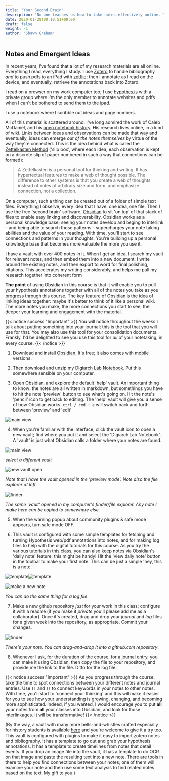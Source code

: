 ```yaml
---
title: "Your Second Brain"
description: "No one teaches us how to take notes effectively online. This is my little contribution to try to rectify that."
date: 2020-01-28T00:10:51+09:00
draft: false
weight: -1
author: "Shawn Graham"
---
```


## Notes and Emergent Ideas

In recent years, I've found that a lot of my research materials are all online. Everything I read, everything I study. I use [Zotero](https://zotero.org) to handle bibliography _and_ to push pdfs to an iPad with [zotfile](http://zotfile.com/); then I annotate as I read on the device, and eventually, retrieve the annotations back into Zotero.

I read on a browser on my work computer too; I use [hypothes.is](https://hypothes.is) with a private group where I'm the only member to annotate websites and pdfs when I can't be bothered to send them to the ipad.

I use a notebook where I scribble out ideas and page numbers.

All of this material is scattered around. I've long admired the work of Caleb McDaniel, and his [open notebook history](http://wcaleb.org/blog/open-notebook-history). His research lives online, in a kind of wiki. Links between ideas and observations can be made that way and eventually, ideas can emerge _out of the notes themselves_ by virtue of the way they're connected. This is the idea behind what is called the [Zettelkasten Method](https://zettelkasten.de/introduction/) ('slip box', where each idea, each observation is kept on a discrete slip of paper numbered in such a way that connections can be formed):

> A Zettelkasten is a personal tool for thinking and writing. It has hypertextual features to make a web of thought possible. The difference to other systems is that you create a web of thoughts instead of notes of arbitrary size and form, and emphasize connection, not a collection.

On a computer, such a thing can be created out of a folder of simple text files. Everything I observe, every idea that I have: one idea, one file. Then I use the free 'second brain' software, [Obsidian](https://obsidian.md) to sit 'on top' of that stack of files to enable easy linking and discoverability. Obsidian works as a personal knowledge base; seeing your notes develop and beging to interlink - and being able to search those patterns - supercharges your note taking abilities and the value of your reading. With time, you'll start to see connections and patterns in your thoughts. You're building up a personal knowledge base that becomes more valuable the more you use it.

I have a vault with over 400 notes in it. When I get an idea, I search my vault for relevant notes, and then embed them into a new document. I write around the existing notes, and then export to word for final polishing, citations. This accelerates my writing considerably, and helps me pull my research together into coherent form

**The point** of using Obsidian in this course is that it will enable you to pull your hypothesis annotations together with all of the notes you take as you progress through this course. The key feature of Obsidian is the idea of linking ideas together: maybe it's better to think of it like a personal wiki. The more notes you make, the more connections you start to see, the deeper your learning and engagement with the material.

{{< notice success "Important" >}} You will notice throughout the weeks I talk about putting something into your journal; this is the tool that you will use for that. You may also use this tool for your consolidation documents. Frankly, I'd be delighted to see you use this tool for _all_ of your notetaking, in every course.
{{< /notice >}}

1. Download and install [Obsidian](https://obsidian.md). It's free; it also comes with mobile versions.

2. Then download and unzip my [Digiarch Lab Notebook](https://github.com/shawngraham/obsidian-digiarch-lab-notebook). Put this somewhere sensible on your computer.

3. Open Obsidian, and explore the default 'help' vault. An important thing to know: the notes are all written in markdown, but somethings you have to hit the note 'preview' button to see what's going on. Hit the note's 'pencil' icon to get back to editing. The 'help' vault will give you a sense of how Obsidian works. `ctrl / cmd + e` will switch back and forth between 'preview' and 'edit'

![main view](/images/obs1.png)

4. When you're familiar with the interface, click the vault icon to open a new vault; find where you put it and select the 'Digiarch Lab Notebook'. A 'vault' is just what Obsidian calls a folder where your notes are found.

![main view](/images/obs2.png)

_select a different vault_

![new vault open](/images/obs3.png)

_Note that I have the vault opened in the 'preview mode'. Note also the file explorer at left._

![finder](/images/obs4.png)

_The same 'vault' opened in my computer's finder/file explorer. Any note I make here can be copied to somewhere else._

5. When the warning popup about community plugins & safe mode appears, turn safe mode OFF.

6. This vault is configured with some simple templates for fetching and turning Hypothesis web/pdf annotations into notes, and for making log files to help with the digital tutorials for this course. As you try the various tutorials in this class, you can also keep notes via Obsidian's 'daily note' feature; this might be handy! Hit the 'view daily note' button in the toolbar to make your first note. This can be just a simple 'hey, this is a note'.

![template](/images/obs5.png)![template](/images/obs6.png)

![make a new note](/images/make-a-new-note.gif)

_You can do the same thing for a log file_.

7. Make a new github repository _just_ for your work in this class; configure it with a readme (if you make it _private_ you'll please add me as a collaborator). Once it's created, drag and drop your _journal_ and _log_ files for a given week into the repository, as appropriate. Commit your changes.

![finder](/images/obs7.png)

_There's your note. You can drag-and-drop it into a github.com repository_.

8.  Whenever I ask, for the duration of the course, for a journal entry, you can make it using Obsidian, then copy the file to your repository, and provide me the link to the file.  Ditto for the log file.

{{< notice success "Important" >}} As you progress through the course, take the time to spot connections between your different notes and journal entries. Use `[[` and `]]` to connect keywords in your notes to other notes. With time, you'll start to 'connect your thinking' and this will make it easier for you to see how your understanding is growing, changing, and becoming more sophisticated. Indeed, if you wanted, I would encourage you to put **all** your notes from **all** your classes into Obsidian, and look for those interlinkages. It will be transformative!
{{< /notice >}}

(By the way, a vault with many more bells-and-whistles crafted especially for history students is available [here](https://github.com/shawngraham/obsidian-student-starter-vault) and you're welcome to give it a try too. This vault is configured with plugins to make it easy to import zotero notes and bibliography. It has a template to go out and grab your hypothesis annotations. It has a template to create timelines from notes that detail events. If you drop an image file into the vault, it has a template to do OCR on that image and paste the resulting text into a new note. There are tools in there to help you find connections between your notes; one of them will examine your note and then use some text analysis to find related notes based on the text. My gift to you.)
